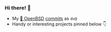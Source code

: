 ### Hi there! 👋
- My [🐡 OpenBSD](https://www.openbsd.org) [commits](https://github.com/openbsd/src/commits?author=voutilad) as `dv@` 
- Handy or interesting projects pinned below 👇
